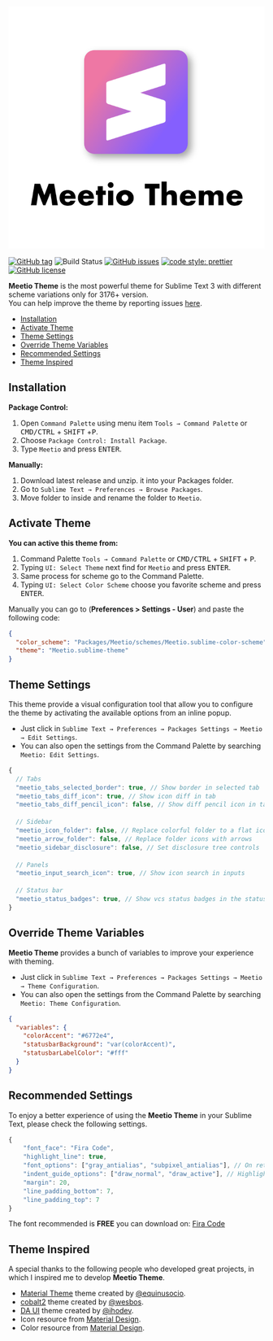 <p align="center">
  <img src="assets/meetio.png" width="520"/>
</p>

[![GitHub tag](https://img.shields.io/github/release/mauroreisvieira/meetio.svg?style=for-the-badge)](https://github.com/mauroreisvieira/meetio/releases)
![Build Status](https://img.shields.io/travis/mauroreisvieira/meetio/master.svg?style=for-the-badge)
[![GitHub issues](https://img.shields.io/github/issues/mauroreisvieira/meetio.svg?style=for-the-badge)](https://github.com/mauroreisvieira/meetio/issues)
[![code style: prettier](https://img.shields.io/badge/code_style-prettier-ff69b4.svg?style=for-the-badge)](https://github.com/prettier/prettier)
[![GitHub license](https://img.shields.io/badge/license-MIT-blue.svg?style=for-the-badge)](https://github.com/mauroreisvieira/meetio/blob/master/LICENSE)

**Meetio Theme** is the most powerful theme for Sublime Text 3 with different scheme variations only for 3176+ version.\
You can help improve the theme by reporting issues [here](https://github.com/mauroreisvieira/meetio/issues).

 - [Installation](#installation)
 - [Activate Theme](#activate-theme)
 - [Theme Settings](#theme-settings)
 - [Override Theme Variables](#override-theme-variables)
 - [Recommended Settings](#recommended-settings)
 - [Theme Inspired](#theme-inspired)

## Installation

**Package Control:**

1. Open `Command Palette` using menu item `Tools → Command Palette` or <kbd>CMD/CTRL</kbd> + <kbd>SHIFT</kbd> +<kbd>P</kbd>.
2. Choose `Package Control: Install Package`.
3. Type `Meetio` and press <kbd>ENTER</kbd>.

**Manually:**

1. Download latest release and unzip. it into your Packages folder.
2. Go to `Sublime Text → Preferences → Browse Packages`.
3. Move folder to inside and rename the folder to `Meetio`.

## Activate Theme

**You can active this theme from:**

1. Command Palette `Tools → Command Palette` or <kbd>CMD/CTRL</kbd> + <kbd>SHIFT</kbd> + <kbd>P</kbd>.
2. Typing `UI: Select Theme` next find for `Meetio` and press <kbd>ENTER</kbd>.
3. Same process for scheme go to the Command Palette.
4. Typing `UI: Select Color Scheme` choose you favorite scheme and press <kbd>ENTER</kbd>.

Manually you can go to (**Preferences > Settings - User**) and paste the following code:

```json
{
  "color_scheme": "Packages/Meetio/schemes/Meetio.sublime-color-scheme",
  "theme": "Meetio.sublime-theme"
}
```

## Theme Settings
This theme provide a visual configuration tool that allow you to configure the theme by activating the available options from an inline popup.

* Just click in `Sublime Text → Preferences → Packages Settings → Meetio → Edit Settings`.
* You can also open the settings from the Command Palette by searching `Meetio: Edit Settings`.

```js
{
  // Tabs
  "meetio_tabs_selected_border": true, // Show border in selected tab
  "meetio_tabs_diff_icon": true, // Show icon diff in tab
  "meetio_tabs_diff_pencil_icon": false, // Show diff pencil icon in tab

  // Sidebar
  "meetio_icon_folder": false, // Replace colorful folder to a flat icon folder
  "meetio_arrow_folder": false, // Replace folder icons with arrows
  "meetio_sidebar_disclosure": false, // Set disclosure tree controls

  // Panels
  "meetio_input_search_icon": true, // Show icon search in inputs

  // Status bar
  "meetio_status_badges": true, // Show vcs status badges in the status bar
}
```

## Override Theme Variables
**Meetio Theme** provides a bunch of variables to improve your experience with theming.

* Just click in `Sublime Text → Preferences → Packages Settings → Meetio → Theme Configuration`.
* You can also open the settings from the Command Palette by searching `Meetio: Theme Configuration`.

```json
{
  "variables": {
    "colorAccent": "#6772e4",
    "statusbarBackground": "var(colorAccent)",
    "statusbarLabelColor": "#fff"
  }
}
```

## Recommended Settings
To enjoy a better experience of using the **Meetio Theme** in your Sublime Text, please check the following settings.

```js
{
    "font_face": "Fira Code",
    "highlight_line": true,
    "font_options": ["gray_antialias", "subpixel_antialias"], // On retina Mac & Windows
    "indent_guide_options": ["draw_normal", "draw_active"], // Highlight active indent
    "margin": 20,
    "line_padding_bottom": 7,
    "line_padding_top": 7
}
```

The font recommended is **FREE** you can download on: [Fira Code](https://github.com/tonsky/FiraCode)

## Theme Inspired
A special thanks to the following people who developed great projects, in which I inspired me to develop **Meetio Theme**.

* [Material Theme](https://github.com/equinusocio/material-theme) theme created by [@equinusocio](https://github.com/equinusocio).
* [cobalt2](https://github.com/wesbos/cobalt2) theme created by [@wesbos](https://github.com/wesbos).
* [DA UI](https://github.com/ihodev/sublime-da-ui) theme created by [@ihodev](https://github.com/ihodev).
* Icon resource from [Material Design](https://material.io/tools/icons/).
* Color resource from [Material Design](https://material.io/design/color/the-color-system.html#tools-for-picking-colors).
